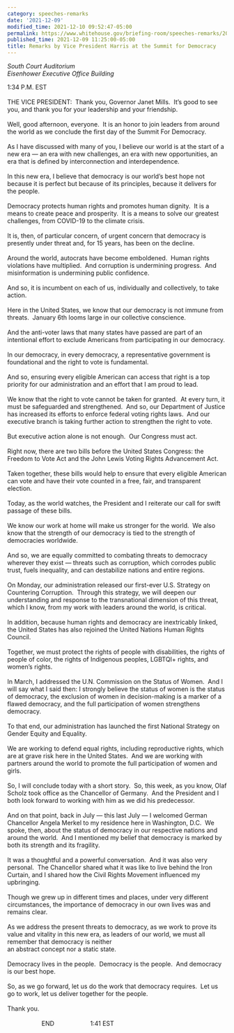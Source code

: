 ```yaml
---
category: speeches-remarks
date: '2021-12-09'
modified_time: 2021-12-10 09:52:47-05:00
permalink: https://www.whitehouse.gov/briefing-room/speeches-remarks/2021/12/09/remarks-by-vice-president-harris-at-the-summit-for-democracy/
published_time: 2021-12-09 11:25:00-05:00
title: Remarks by Vice President Harris at the Summit for Democracy
---
```

 
*South Court Auditorium  
Eisenhower Executive Office Building*

1:34 P.M. EST  
   
THE VICE PRESIDENT:  Thank you, Governor Janet Mills.  It’s good to see
you, and thank you for your leadership and your friendship.  
   
Well, good afternoon, everyone.  It is an honor to join leaders from
around the world as we conclude the first day of the Summit For
Democracy.   
   
As I have discussed with many of you, I believe our world is at the
start of a new era — an era with new challenges, an era with new
opportunities, an era that is defined by interconnection and
interdependence.  
   
In this new era, I believe that democracy is our world’s best hope not
because it is perfect but because of its principles, because it delivers
for the people.  
   
Democracy protects human rights and promotes human dignity.  It is a
means to create peace and prosperity.  It is a means to solve our
greatest challenges, from COVID-19 to the climate crisis.  
   
It is, then, of particular concern, of urgent concern that democracy is
presently under threat and, for 15 years, has been on the decline.  
   
Around the world, autocrats have become emboldened.  Human rights
violations have multiplied.  And corruption is undermining progress. 
And misinformation is undermining public confidence.   
   
And so, it is incumbent on each of us, individually and collectively, to
take action.  
   
Here in the United States, we know that our democracy is not immune from
threats.  January 6th looms large in our collective conscience.  
   
And the anti-voter laws that many states have passed are part of an
intentional effort to exclude Americans from participating in our
democracy.  
   
In our democracy, in every democracy, a representative government is
foundational and the right to vote is fundamental.  
   
And so, ensuring every eligible American can access that right is a top
priority for our administration and an effort that I am proud to lead.  
   
We know that the right to vote cannot be taken for granted.  At every
turn, it must be safeguarded and strengthened.  And so, our Department
of Justice has increased its efforts to enforce federal voting rights
laws.  And our executive branch is taking further action to strengthen
the right to vote.  
   
But executive action alone is not enough.  Our Congress must act.  
   
Right now, there are two bills before the United States Congress: the
Freedom to Vote Act and the John Lewis Voting Rights Advancement Act.  
   
Taken together, these bills would help to ensure that every eligible
American can vote and have their vote counted in a free, fair, and
transparent election.  
   
Today, as the world watches, the President and I reiterate our call for
swift passage of these bills.  
   
We know our work at home will make us stronger for the world.  We also
know that the strength of our democracy is tied to the strength of
democracies worldwide.  
   
And so, we are equally committed to combating threats to democracy
wherever they exist — threats such as corruption, which corrodes public
trust, fuels inequality, and can destabilize nations and entire
regions.  
   
On Monday, our administration released our first-ever U.S. Strategy on
Countering Corruption.  Through this strategy, we will deepen our
understanding and response to the transnational dimension of this
threat, which I know, from my work with leaders around the world, is
critical.  
   
In addition, because human rights and democracy are inextricably linked,
the United States has also rejoined the United Nations Human Rights
Council.  
   
Together, we must protect the rights of people with disabilities, the
rights of people of color, the rights of Indigenous peoples, LGBTQI+
rights, and women’s rights.  
   
In March, I addressed the U.N. Commission on the Status of Women.  And I
will say what I said then: I strongly believe the status of women is the
status of democracy, the exclusion of women in decision-making is a
marker of a flawed democracy, and the full participation of women
strengthens democracy.  
   
To that end, our administration has launched the first National Strategy
on Gender Equity and Equality.  
   
We are working to defend equal rights, including reproductive rights,
which are at grave risk here in the United States.  And we are working
with partners around the world to promote the full participation of
women and girls.  
   
So, I will conclude today with a short story.  So, this week, as you
know, Olaf Scholz took office as the Chancellor of Germany.  And the
President and I both look forward to working with him as we did his
predecessor.  
   
And on that point, back in July — this last July — I welcomed German
Chancellor Angela Merkel to my residence here in Washington, D.C.  We
spoke, then, about the status of democracy in our respective nations and
around the world.  And I mentioned my belief that democracy is marked by
both its strength and its fragility.  
   
It was a thoughtful and a powerful conversation.  And it was also very
personal.  The Chancellor shared what it was like to live behind the
Iron Curtain, and I shared how the Civil Rights Movement influenced my
upbringing.  
   
Though we grew up in different times and places, under very different
circumstances, the importance of democracy in our own lives was and
remains clear.  
   
As we address the present threats to democracy, as we work to prove its
value and vitality in this new era, as leaders of our world, we must all
remember that democracy is neither  
an abstract concept nor a static state.  
   
Democracy lives in the people.  Democracy is the people.  And democracy
is our best hope.  
   
So, as we go forward, let us do the work that democracy requires.  Let
us go to work, let us deliver together for the people.  
   
Thank you.  
   
                    END                     1:41 EST
